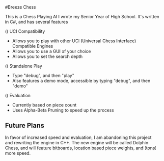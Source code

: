 #Breeze Chess

This is a Chess Playing AI I wrote my Senior Year of High School.  It's written in C#, and has several features

() UCI Compatibility
  - Allows you to play with other UCI (Universal Chess Interface) Compatible Engines
  - Allows you to use a GUI of your choice
  - Allows you to set the search depth
  
() Standalone Play
  - Type "debug", and then "play"
  - Also features a demo mode, accessible by typing "debug", and then "demo"
  
() Evaluation
  - Currently based on piece count
  - Uses Alpha-Beta Pruning to speed up the process

Future Plans
------------
In favor of increased speed and evaluation, I am abandoning this project and rewriting the engine in C++.  The new engine will be called Dolphin Chess, and will feature bitboards, location based piece weights, and (tons) more speed.
